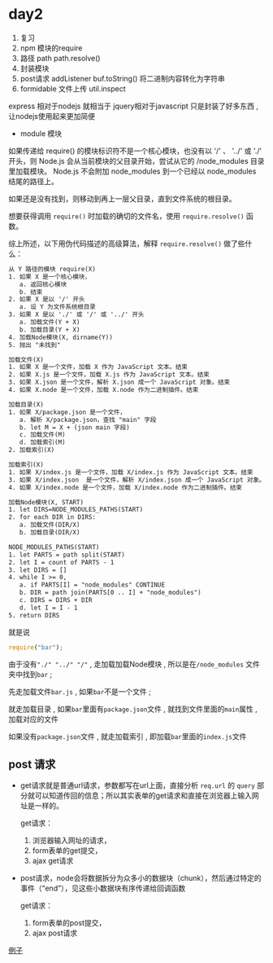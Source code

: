 # day2

1. 复习
2. npm 模块的require
3. 路径 path
   path.resolve()
4. 封装模块
5. post请求 addListener
   buf.toString() 将二进制内容转化为字符串
6. formidable 文件上传 util.inspect

express 相对于nodejs
就相当于 jquery相对于javascript
只是封装了好多东西 , 让nodejs使用起来更加简便

* module 模块

如果传递给 require() 的模块标识符不是一个核心模块，也没有以 '/' 、 '../' 或 './' 开头，则 Node.js 会从当前模块的父目录开始，尝试从它的 /node_modules 目录里加载模块。 Node.js 不会附加 node_modules 到一个已经以 node_modules 结尾的路径上。

如果还是没有找到，则移动到再上一层父目录，直到文件系统的根目录。

想要获得调用 `require()` 时加载的确切的文件名，使用 `require.resolve()` 函数。

综上所述，以下用伪代码描述的高级算法，解释 `require.resolve()` 做了些什么：

```txt
从 Y 路径的模块 require(X)
1. 如果 X 是一个核心模块，
   a. 返回核心模块
   b. 结束
2. 如果 X 是以 '/' 开头
   a. 设 Y 为文件系统根目录
3. 如果 X 是以 './' 或 '/' 或 '../' 开头
   a. 加载文件(Y + X)
   b. 加载目录(Y + X)
4. 加载Node模块(X, dirname(Y))
5. 抛出 "未找到"

加载文件(X)
1. 如果 X 是一个文件，加载 X 作为 JavaScript 文本。结束
2. 如果 X.js 是一个文件，加载 X.js 作为 JavaScript 文本。结束
3. 如果 X.json 是一个文件，解析 X.json 成一个 JavaScript 对象。结束
4. 如果 X.node 是一个文件，加载 X.node 作为二进制插件。结束

加载目录(X)
1. 如果 X/package.json 是一个文件，
   a. 解析 X/package.json，查找 "main" 字段
   b. let M = X + (json main 字段)
   c. 加载文件(M)
   d. 加载索引(M)
2. 加载索引(X)

加载索引(X)
1. 如果 X/index.js 是一个文件，加载 X/index.js 作为 JavaScript 文本。结束
3. 如果 X/index.json  是一个文件，解析 X/index.json 成一个 JavaScript 对象。结束
4. 如果 X/index.node 是一个文件，加载 X/index.node 作为二进制插件。结束

加载Node模块(X, START)
1. let DIRS=NODE_MODULES_PATHS(START)
2. for each DIR in DIRS:
   a. 加载文件(DIR/X)
   b. 加载目录(DIR/X)

NODE_MODULES_PATHS(START)
1. let PARTS = path split(START)
2. let I = count of PARTS - 1
3. let DIRS = []
4. while I >= 0,
   a. if PARTS[I] = "node_modules" CONTINUE
   b. DIR = path join(PARTS[0 .. I] + "node_modules")
   c. DIRS = DIRS + DIR
   d. let I = I - 1
5. return DIRS
```

就是说
```javascript
require("bar");
```

由于没有`"./" "../" "/"` , 走加载加载Node模块 , 所以是在`/node_modules` 文件夹中找到`bar` ;

先走加载文件`bar.js` , 如果`bar`不是一个文件 ;

就走加载目录 , 如果`bar`里面有`package.json`文件 , 就找到文件里面的`main`属性 , 加载对应的文件

如果没有`package.json`文件 , 就走加载索引 , 即加载`bar`里面的`index.js`文件


## post 请求

* get请求就是普通url请求，参数都写在url上面，直接分析 `req.url` 的 `query` 部分就可以知道传回的信息；所以其实表单的get请求和直接在浏览器上输入网址是一样的。

    get请求：
    1. 浏览器输入网址的请求，
    2. form表单的get提交，
    3. ajax get请求

* post请求，node会将数据拆分为众多小的数据块（chunk），然后通过特定的事件（“end”），见这些小数据块有序传递给回调函数

    get请求：
    1. form表单的post提交，
    2. ajax post请求

[例子](./06_post_get.js)